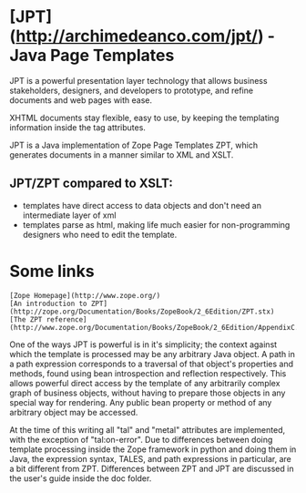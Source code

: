 [JPT] (http://archimedeanco.com/jpt/) - Java Page Templates
===========================================================

JPT is a powerful presentation layer technology that allows business stakeholders, designers, and developers to prototype, and refine documents and web pages with ease.

XHTML documents stay flexible, easy to use, by keeping the templating information inside the tag attributes.

JPT is a Java implementation of Zope Page Templates ZPT, which generates documents in a manner similar to XML and XSLT.

JPT/ZPT compared to XSLT:
------------------------

* templates have direct access to data objects and don't need an intermediate layer of xml
* templates parse as html, making life much easier for non-programming designers who need to edit the template. 


Some links
==========
    [Zope Homepage](http://www.zope.org/)
    [An introduction to ZPT](http://zope.org/Documentation/Books/ZopeBook/2_6Edition/ZPT.stx)
    [The ZPT reference](http://www.zope.org/Documentation/Books/ZopeBook/2_6Edition/AppendixC.stx)

One of the ways JPT is powerful is in it's simplicity; the context against which the template is processed may be any arbitrary Java object. 
A path in a path expression corresponds to a traversal of that object's properties and methods, found using bean introspection and reflection respectively. 
This allows powerful direct access by the template of any arbitrarily complex graph of business objects, without having to prepare those objects in any special way for rendering. 
Any public bean property or method of any arbitrary object may be accessed. 

At the time of this writing all "tal" and "metal" attributes are implemented, with the exception of "tal:on-error". 
Due to differences between doing template processing inside the Zope framework in python and doing them in Java, the expression syntax, TALES, and path expressions in particular, are a bit different from ZPT. 
Differences between ZPT and JPT are discussed in the user's guide inside the doc folder.
